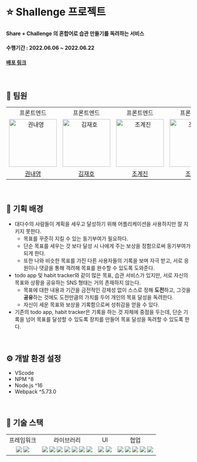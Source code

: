 

# ⭐️ Shallenge 프로젝트

#### Share + Challenge 의 혼합어로 습관 만들기를 독려하는 서비스
#### 수행기간 : 2022.06.06 ~ 2022.06.22
#### [배포 링크](https://shallenge.vercel.app/)

<br>

## 👥 팀원

<table>
  <tr>    
    <td align="center">
      <div>프론트엔드</div>
    </td>
    <td align="center">
      <div>프론트엔드</div>
    </td>
    <td align="center">
      <div>프론트엔드</div>
    </td>
    <td align="center">
      <div>프론트엔드</div>
    </td>
  </tr>
  <tr>
    <td align="center">
      <img src="https://user-images.githubusercontent.com/75849590/180480337-134d3317-2fbd-4fc9-8725-657809567e9e.jpg" width=130px alt="권내영">
    </td>
    <td align="center">
      <img src="https://user-images.githubusercontent.com/75886763/180629001-13dab661-7858-4184-84b1-46a2e2aa2413.png" width=130px alt="김재호"/>
    </td>
    <td align="center">
      <img src="https://user-images.githubusercontent.com/75886763/180628969-67f1b506-fa8f-4f93-ab49-82c1ae99916c.png" width=130px alt="조계진">
    </td>
    <td align="center">
      <img src="https://user-images.githubusercontent.com/75886763/180628961-94bbf84b-50fc-425f-a993-89b870262c9d.png" width=130px alt="조승희">
    </td>
  </tr>
  <tr>    
    <td align="center">
      <a href="https://github.com/nyoung113">
        <div>권내영</div>
      </a>
    </td>
    <td align="center">
      <a href="https://github.com/dar-jeeling">
        <div>김재호</div>
      </a>
    </td>
    <td align="center">
      <a href="https://github.com/taewook1">
        <div>조계진</div>
      </a>
    </td>    
    <td align="center">
      <a href="https://github.com/sunhpark42">
        <div>조승희</div>
      </a>
    </td>
  </tr>
</table>

<br>

## 🌁 기획 배경
- 대다수의 사람들이 계획을 세우고 달성하기 위해 어플리케이션을 사용하지만 잘 지키지 못한다.
    - 목표를 꾸준히 지킬 수 있는 동기부여가 필요하다.
    - 단순 목표를 세우는 것 보다 달성 시 나에게 주는 보상을 정함으로써 동기부여가 되게 한다.
    - 또한 나와 비슷한 목표를 가진 다른 사용자들의 기록을 보며 자극 받고, 서로 응원이나 댓글을 통해 격려해 목표를 완수할 수 있도록 도와준다.
- todo app 및 habit tracker와 같이 많은 목표, 습관 서비스가 있지만, 서로 자신의 목표와 상황을 공유하는 SNS 형태는 거의 존재하지 않는다.
    - 목표에 대한 내용과 기간을 금전적인 강제성 없이 스스로 정해 **도전**하고, 그것을 **공유**하는 것에도 도전만큼의 가치를 두어 개인의 목표 달성을 독려한다.
    - 자신이 세운 목표와 보상을 기록함으로써 성취감을 얻을 수 있다.
- 기존의 todo app, habit tracker은 기록을 하는 것 자체에 중점을 두는데, 단순 기록을 넘어 목표를 달성할 수 있도록 장치를 만들어 목표 달성을 독려할 수 있도록 한다.

<br>

## ⚙️ 개발 환경 설정
- VScode
- NPM ^8
- Node.js ^16
- Webpack ^5.73.0

<br>

## 📃 기술 스택

<table>
  <tr>    
    <td align="center">
      <div>프레임워크</div>
    </td>
    <td align="center">
      <div>라이브러리</div>
    </td>
    <td align="center">
      <div>UI</div>
    </td>
    <td align="center">
      <div>협업</div>
    </td>
  </tr>
  <tr>    
    <td align="center">
      <img src="https://img.shields.io/badge/React-18.1.0-61DAFB?style=for-the-badge">
      <img src="https://img.shields.io/badge/Typescript-4.7.3-3178C6?style=for-the-badge">
    </td>
    <td align="center">
      <img src="https://img.shields.io/badge/Jotai-1.7.2-FFFFFF?style=for-the-badge">
      <img src="https://img.shields.io/badge/Prettier-2.6.2-F7B93E?style=for-the-badge">
      <img src="https://img.shields.io/badge/Eslint-8.17.0-4B32C3?style=for-the-badge">
      <img src="https://img.shields.io/badge/ReactQuery-3.39.1-FF4154?style=for-the-badge">
      <img src="https://img.shields.io/badge/ReactRouter-6.3.0-CA4245?style=for-the-badge">
      <img src="https://img.shields.io/badge/Axios-0.27.2-76448a?style=for-the-badge">
      <img src="https://img.shields.io/badge/FeatherIcons-4.29.0-000000?style=for-the-badge">
    </td>
    <td align="center">
      <img src="https://img.shields.io/badge/StoryBook-2.6.2-FF4785?style=for-the-badge">
      <img src="https://img.shields.io/badge/Emotion-11.9.0-c783be?style=for-the-badge">
    </td>
    <td align="center">
      <img src="https://img.shields.io/badge/Git-F05032?style=for-the-badge">
      <img src="https://img.shields.io/badge/Figma-F24E1E?style=for-the-badge">
      <img src="https://img.shields.io/badge/Slack-4A154B?style=for-the-badge">
      <img src="https://img.shields.io/badge/Notion-000000?style=for-the-badge">
      <img src="https://img.shields.io/badge/Discord-5865F2?style=for-the-badge">
    </td>
  </tr>
</table>
